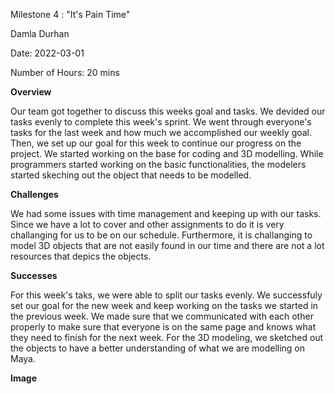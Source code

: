 Milestone 4 : "It's Pain Time" 

Damla Durhan

Date: 2022-03-01

Number of Hours: 20 mins

**Overview**

Our team got together to discuss this weeks goal and tasks. We devided our tasks evenly to complete this week's sprint. We went through everyone's tasks for the last week and how much we accomplished our weekly goal. Then, we set up our goal for this week to continue our progress on the project. We started working on the base for coding and 3D modelling. While programmers started working on the basic functionalities, the modelers started skeching out the object that needs to be modelled.

**Challenges**

We had some issues with time management and keeping up with our tasks. Since we have a lot to cover and other assignments to do it is very challanging for us to be on our schedule. Furthermore, it is challanging to model 3D objects that are not easily found in our time and there are not a lot resources that depics the objects. 

**Successes**

For this week's taks, we were able to split our tasks evenly. We successfuly set our goal for the new week and keep working on the tasks we started in the previous week. We made sure that we communicated with each other properly to make sure that everyone is on the same page and knows what they need to finish for the next week. For the 3D modeling, we sketched out the objects to have a better understanding of what we are modelling on Maya. 


**Image**
